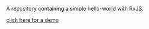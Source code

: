 A repository containing a simple hello-world with RxJS. 

[click here for a demo](https://edsilfer.github.io/rxjs-hello-world/index.html)
